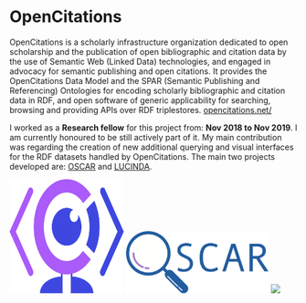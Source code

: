 # OpenCitations
OpenCitations is a scholarly infrastructure organization dedicated to open scholarship and the publication of open bibliographic and citation data by the use of Semantic Web (Linked Data) technologies, and engaged in advocacy for semantic publishing and open citations. It provides the OpenCitations Data Model and the SPAR (Semantic Publishing and Referencing) Ontologies for encoding scholarly bibliographic and citation data in RDF, and open software of generic applicability for searching, browsing and providing APIs over RDF triplestores. [opencitations.net/](http://opencitations.net/)

I worked as a **Research fellow** for this project from: **Nov 2018 to Nov 2019**. I am currently honoured to be still actively part of it.
My main contribution was regarding the creation of new additional querying and visual interfaces for the RDF datasets handled by OpenCitations. The main two projects developed are: [OSCAR](https://github.com/opencitations/oscar) and [LUCINDA](https://github.com/opencitations/lucinda). 


<img src="https://github.com/opencitations/website/blob/master/static/img/logo.png" height="200px" width= "200px"/>

<img src="https://github.com/opencitations/oscar/blob/master/doc/oscar_logo.png" width="250">  
<img src="https://github.com/opencitations/lucinda/blob/master/doc/lucinda_logo.png" width="250">
